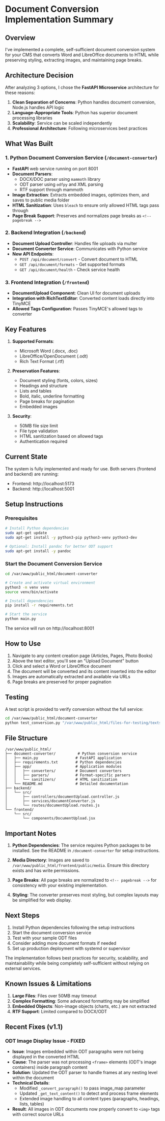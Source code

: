 # Document Conversion Implementation Summary

## Overview

I've implemented a complete, self-sufficient document conversion system for your CMS that converts Word and LibreOffice documents to HTML while preserving styling, extracting images, and maintaining page breaks.

## Architecture Decision

After analyzing 3 options, I chose the **FastAPI Microservice** architecture for these reasons:

1. **Clean Separation of Concerns**: Python handles document conversion, Node.js handles API logic
2. **Language-Appropriate Tools**: Python has superior document processing libraries
3. **Scalability**: Service can be scaled independently
4. **Professional Architecture**: Following microservices best practices

## What Was Built

### 1. Python Document Conversion Service (`/document-converter`)
- **FastAPI** web service running on port 8001
- **Document Parsers**:
  - DOCX/DOC parser using `mammoth` library
  - ODT parser using `odfpy` and XML parsing
  - RTF support through mammoth
- **Image Extraction**: Extracts embedded images, optimizes them, and saves to public media folder
- **HTML Sanitization**: Uses `bleach` to ensure only allowed HTML tags pass through
- **Page Break Support**: Preserves and normalizes page breaks as `<!-- pagebreak -->`

### 2. Backend Integration (`/backend`)
- **Document Upload Controller**: Handles file uploads via multer
- **Document Converter Service**: Communicates with Python service
- **New API Endpoints**:
  - `POST /api/document/convert` - Convert document to HTML
  - `GET /api/document/formats` - Get supported formats
  - `GET /api/document/health` - Check service health

### 3. Frontend Integration (`/frontend`)
- **DocumentUpload Component**: Clean UI for document uploads
- **Integration with RichTextEditor**: Converted content loads directly into TinyMCE
- **Allowed Tags Configuration**: Passes TinyMCE's allowed tags to converter

## Key Features

1. **Supported Formats**:
   - Microsoft Word (.docx, .doc)
   - LibreOffice/OpenDocument (.odt)
   - Rich Text Format (.rtf)

2. **Preservation Features**:
   - Document styling (fonts, colors, sizes)
   - Headings and structure
   - Lists and tables
   - Bold, italic, underline formatting
   - Page breaks for pagination
   - Embedded images

3. **Security**:
   - 50MB file size limit
   - File type validation
   - HTML sanitization based on allowed tags
   - Authentication required

## Current State

The system is fully implemented and ready for use. Both servers (frontend and backend) are running:
- Frontend: http://localhost:5173
- Backend: http://localhost:5001

## Setup Instructions

### Prerequisites
```bash
# Install Python dependencies
sudo apt-get update
sudo apt-get install -y python3-pip python3-venv python3-dev

# Optional: Install pandoc for better ODT support
sudo apt-get install -y pandoc
```

### Start the Document Conversion Service
```bash
cd /var/www/public_html/document-converter

# Create and activate virtual environment
python3 -m venv venv
source venv/bin/activate

# Install dependencies
pip install -r requirements.txt

# Start the service
python main.py
```

The service will run on http://localhost:8001

## How to Use

1. Navigate to any content creation page (Articles, Pages, Photo Books)
2. Above the text editor, you'll see an "Upload Document" button
3. Click and select a Word or LibreOffice document
4. The document will be converted and its content inserted into the editor
5. Images are automatically extracted and available via URLs
6. Page breaks are preserved for proper pagination

## Testing

A test script is provided to verify conversion without the full service:

```bash
cd /var/www/public_html/document-converter
python test_conversion.py "/var/www/public_html/files-for-testing/texts for cms/texts for drupal/adjustment.odt"
```

## File Structure

```
/var/www/public_html/
├── document-converter/          # Python conversion service
│   ├── main.py                 # FastAPI application
│   ├── requirements.txt        # Python dependencies
│   ├── app/                    # Application modules
│   │   ├── converters/         # Document converters
│   │   ├── parsers/            # Format-specific parsers
│   │   └── sanitizers/         # HTML sanitization
│   └── README.md               # Detailed documentation
├── backend/
│   └── src/
│       ├── controllers/documentUpload.controller.js
│       ├── services/documentConverter.js
│       └── routes/documentUpload.routes.js
└── frontend/
    └── src/
        └── components/DocumentUpload.jsx
```

## Important Notes

1. **Python Dependencies**: The service requires Python packages to be installed. See the README in `/document-converter` for setup instructions.

2. **Media Directory**: Images are saved to `/var/www/public_html/frontend/public/media`. Ensure this directory exists and has write permissions.

3. **Page Breaks**: All page breaks are normalized to `<!-- pagebreak -->` for consistency with your existing implementation.

4. **Styling**: The converter preserves most styling, but complex layouts may be simplified for web display.

## Next Steps

1. Install Python dependencies following the setup instructions
2. Start the document conversion service
3. Test with your sample ODT files
4. Consider adding more document formats if needed
5. Set up production deployment with systemd or supervisor

The implementation follows best practices for security, scalability, and maintainability while being completely self-sufficient without relying on external services.

## Known Issues & Limitations

1. **Large Files**: Files over 50MB may timeout
2. **Complex Formatting**: Some advanced formatting may be simplified
3. **Embedded Objects**: Non-image objects (charts, etc.) are not extracted
4. **RTF Support**: Limited compared to DOCX/ODT

## Recent Fixes (v1.1)

### ODT Image Display Issue - FIXED
- **Issue**: Images embedded within ODT paragraphs were not being displayed in the converted HTML
- **Cause**: The parser was not processing `<frame>` elements (ODT's image containers) inside paragraph content
- **Solution**: Updated the ODT parser to handle frames at any nesting level within the document
- **Technical Details**:
  - Modified `_convert_paragraph()` to pass image_map parameter
  - Updated `_get_text_content()` to detect and process frame elements
  - Extended image handling to all content types (paragraphs, headings, lists, tables)
- **Result**: All images in ODT documents now properly convert to `<img>` tags with correct source URLs